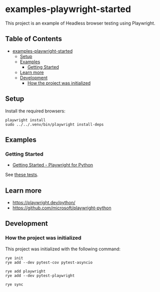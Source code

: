 # examples-playwright-started

This project is an example of Headless browser testing using Playwright.


## Table of Contents <!-- omit in toc -->

- [examples-playwright-started](#examples-playwright-started)
  - [Setup](#setup)
  - [Examples](#examples)
    - [Getting Started](#getting-started)
  - [Learn more](#learn-more)
  - [Development](#development)
    - [How the project was initialized](#how-the-project-was-initialized)


## Setup

Install the required browsers:

```shell
playwright install
sudo ../../.venv/bin/playwright install-deps
```

## Examples

### Getting Started

- [Getting Started - Playwright for Python](https://playwright.dev/python/docs/intro)

See [these tests](./tests/).


## Learn more

- <https://playwright.dev/python/>
- <https://github.com/microsoft/playwright-python>


## Development

### How the project was initialized

This project was initialized with the following command:

```shell
rye init
rye add --dev pytest-cov pytest-asyncio

rye add playwright
rye add --dev pytest-playwright

rye sync
```
